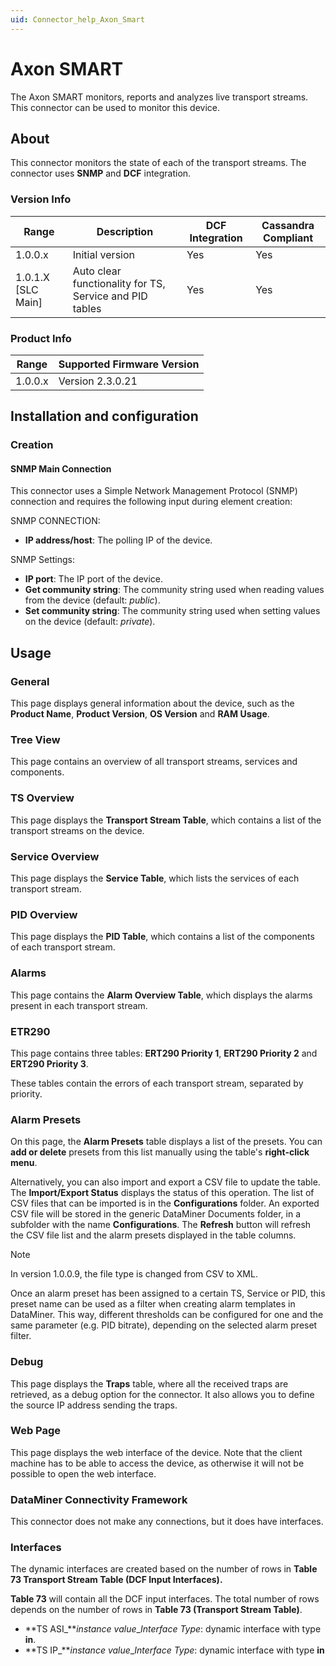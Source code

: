```yaml
---
uid: Connector_help_Axon_Smart
---
```


# Axon SMART

The Axon SMART monitors, reports and analyzes live transport streams. This connector can be used to monitor this device.

## About

This connector monitors the state of each of the transport streams. The connector uses **SNMP** and **DCF** integration.

### Version Info

| **Range**     | **Description**                                         | **DCF Integration** | **Cassandra Compliant** |
|----------------------|---------------------------------------------------------|---------------------|-------------------------|
| 1.0.0.x              | Initial version                                         | Yes                 | Yes                     |
| 1.0.1.X [SLC Main]   | Auto clear functionality for TS, Service and PID tables | Yes                 | Yes                     |

### Product Info

| Range | Supported Firmware Version |
|------------------|-----------------------------|
| 1.0.0.x          | Version 2.3.0.21            |

## Installation and configuration

### Creation

#### SNMP Main Connection

This connector uses a Simple Network Management Protocol (SNMP) connection and requires the following input during element creation:

SNMP CONNECTION:

- **IP address/host**: The polling IP of the device.

SNMP Settings:

- **IP port**: The IP port of the device.
- **Get community string**: The community string used when reading values from the device (default: *public*).
- **Set community string**: The community string used when setting values on the device (default: *private*).

## Usage

### General

This page displays general information about the device, such as the **Product Name**, **Product Version**, **OS Version** and **RAM Usage**.

### Tree View

This page contains an overview of all transport streams, services and components.

### TS Overview

This page displays the **Transport Stream Table**, which contains a list of the transport streams on the device.

### Service Overview

This page displays the **Service Table**, which lists the services of each transport stream.

### PID Overview

This page displays the **PID Table**, which contains a list of the components of each transport stream.

### Alarms

This page contains the **Alarm Overview Table**, which displays the alarms present in each transport stream.

### ETR290

This page contains three tables: **ERT290 Priority 1**, **ERT290 Priority 2** and **ERT290 Priority 3**.

These tables contain the errors of each transport stream, separated by priority.

### Alarm Presets

On this page, the **Alarm Presets** table displays a list of the presets. You can **add or delete** presets from this list manually using the table's **right-click** **menu**.

Alternatively, you can also import and export a CSV file to update the table. The **Import/Export Status** displays the status of this operation. The list of CSV files that can be imported is in the **Configurations** folder. An exported CSV file will be stored in the generic DataMiner Documents folder, in a subfolder with the name **Configurations**. The **Refresh** button will refresh the CSV file list and the alarm presets displayed in the table columns.

> [!NOTE]
> In version 1.0.0.9, the file type is changed from CSV to XML.

Once an alarm preset has been assigned to a certain TS, Service or PID, this preset name can be used as a filter when creating alarm templates in DataMiner. This way, different thresholds can be configured for one and the same parameter (e.g. PID bitrate), depending on the selected alarm preset filter.

### Debug

This page displays the **Traps** table, where all the received traps are retrieved, as a debug option for the connector. It also allows you to define the source IP address sending the traps.

### Web Page

This page displays the web interface of the device. Note that the client machine has to be able to access the device, as otherwise it will not be possible to open the web interface.

### DataMiner Connectivity Framework

This connector does not make any connections, but it does have interfaces.

### Interfaces

The dynamic interfaces are created based on the number of rows in **Table 73 Transport Stream Table (DCF Input Interfaces).**

**Table 73** will contain all the DCF input interfaces. The total number of rows depends on the number of rows in **Table 73 (Transport Stream Table)**.

- **TS ASI\_***instance value*\_*Interface Type*: dynamic interface with type **in**.
- **TS IP\_***instance value*\_*Interface Type*: dynamic interface with type **in**
